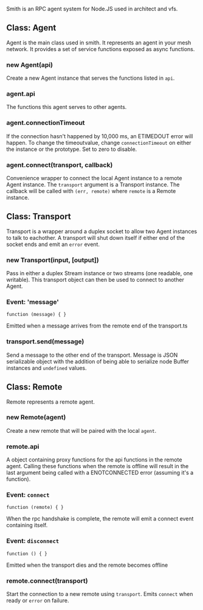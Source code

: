 Smith is an RPC agent system for Node.JS used in architect and vfs.

## Class: Agent

Agent is the main class used in smith.  It represents an agent in your mesh
network.  It provides a set of service functions exposed as async functions.

### new Agent(api)

Create a new Agent instance that serves the functions listed in `api`.

### agent.api

The functions this agent serves to other agents.

### agent.connectionTimeout

If the connection hasn't happened by 10,000 ms, an ETIMEDOUT error will
happen.  To change the timeoutvalue, change `connectionTimeout` on either the
instance or the prototype.  Set to zero to disable.

### agent.connect(transport, callback)

Convenience wrapper to connect the local Agent instance to a remote Agent
instance. The `transport` argument is a Transport instance.  The callback will
be called with `(err, remote)` where `remote` is a Remote instance.

## Class: Transport

Transport is a wrapper around a duplex socket to allow two Agent instances to
talk to eachother.  A transport will shut down itself if either end of the
socket ends and emit an `error` event.

### new Transport(input, [output])

Pass in either a duplex Stream instance or two streams (one readable, one
writable).  This transport object can then be used to connect to another
Agent.

### Event: 'message'

`function (message) { }`

Emitted when a message arrives from the remote end of the transport.ts

### transport.send(message)

Send a message to the other end of the transport.  Message is JSON
serializable object with the addition of being able to serialize node Buffer
instances and `undefined` values.

## Class: Remote

Remote represents a remote agent.

### new Remote(agent)

Create a new remote that will be paired with the local `agent`.

### remote.api

A object containing proxy functions for the api functions in the remote agent.  Calling these functions when the remote is offline will result in the last argument being called with a ENOTCONNECTED error (assuming it's a function).

### Event: `connect`

`function (remote) { }`

When the rpc handshake is complete, the remote will emit a connect event containing itself.

### Event: `disconnect`

`function () { }`

Emitted when the transport dies and the remote becomes offline

### remote.connect(transport)

Start the connection to a new remote using `transport`.  Emits `connect` when ready or `error` on failure.
